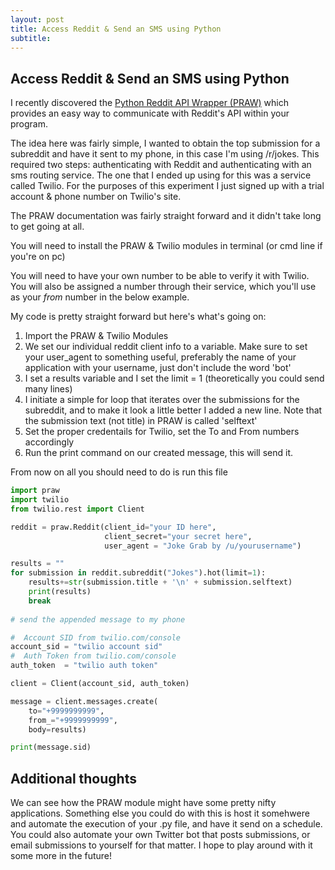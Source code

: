 ```yaml
---
layout: post
title: Access Reddit & Send an SMS using Python
subtitle: 
---
```


## Access Reddit & Send an SMS using Python

I recently discovered the [Python Reddit API Wrapper (PRAW)](http://praw.readthedocs.io/en/latest/index.html) which provides an easy way to communicate with Reddit's API within your program.

The idea here was fairly simple, I wanted to obtain the top submission for a subreddit and have it sent to my phone, in this case I'm using /r/jokes.  This required two steps: authenticating with Reddit and authenticating with an sms routing service.  The one that I ended up using for this was a service called Twilio.  For the purposes of this experiment I just signed up with a trial account & phone number on Twilio's site. 

The PRAW documentation was fairly straight forward and it didn't take long to get going at all.

You will need to install the PRAW & Twilio modules in terminal  (or cmd line if you're on pc)

You will need to have your own number to be able to verify it with Twilio.  You will also be assigned a number through their service, which you'll use as your *from* number in the below example.

My code is pretty straight forward but here's what's going on:

1. Import the PRAW & Twilio Modules
2. We set our individual reddit client info to a variable. Make sure to set your user_agent to something useful, preferably the name of your application with your username, just don't include the word 'bot'
3. I set a results variable and I set the limit = 1 (theoretically you could send many lines)
4. I initiate a simple for loop that iterates over the submissions for the subreddit, and to make it look a little better I added a new line. Note that the submission text (not title) in PRAW is called 'selftext'
5. Set the proper credentails for Twilio, set the To and From numbers accordingly 
6. Run the print command on our created message, this will send it.

From now on all you should need to do is run this  file

```Python
import praw
import twilio
from twilio.rest import Client

reddit = praw.Reddit(client_id="your ID here",
                     client_secret="your secret here",
                     user_agent = "Joke Grab by /u/yourusername")

results = ""
for submission in reddit.subreddit("Jokes").hot(limit=1):
    results+=str(submission.title + '\n' + submission.selftext)
    print(results)
    break
                                            
# send the appended message to my phone

#  Account SID from twilio.com/console
account_sid = "twilio account sid"
#  Auth Token from twilio.com/console
auth_token  = "twilio auth token"

client = Client(account_sid, auth_token)

message = client.messages.create(
    to="+9999999999", 
    from_="+9999999999",
    body=results)

print(message.sid)
```

## Additional thoughts
We can see how the PRAW module might have some pretty nifty applications.  Something else you could do with this is host it somehwere and automate the execution of your .py file, and have it send on a schedule.  You could also automate your own Twitter bot that posts submissions, or email submissions to yourself for that matter.  I hope to play around with it some more in the future!
